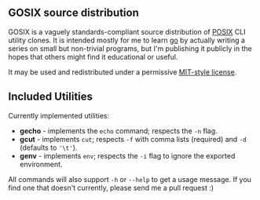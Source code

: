 GOSIX source distribution
-------------------------

GOSIX is a vaguely standards-compliant source distribution of [POSIX][posix] CLI utility
clones. It is intended mostly for me to learn [go][golangorg] by actually writing
a series on small but non-trivial programs, but I'm publishing it publicly in
the hopes that others might find it educational or useful.

It may be used and redistributed under a permissive [MIT-style license](LICENSE).

[posix]: http://en.wikipedia.org/wiki/POSIX
[golangorg]: http://golang.org/

## Included Utilities

Currently implemented utilities:

* **gecho** - implements the `echo` command; respects the `-n` flag.
* **gcut** - implements `cut`; respects `-f` with comma lists (required) and `-d` (defaults to `'\t'`).
* **genv** - implements `env`; respects the `-i` flag to ignore the exported environment.

All commands will also support `-h` or `--help` to get a usage message. If you find one that
doesn't currently, please send me a pull request :)
